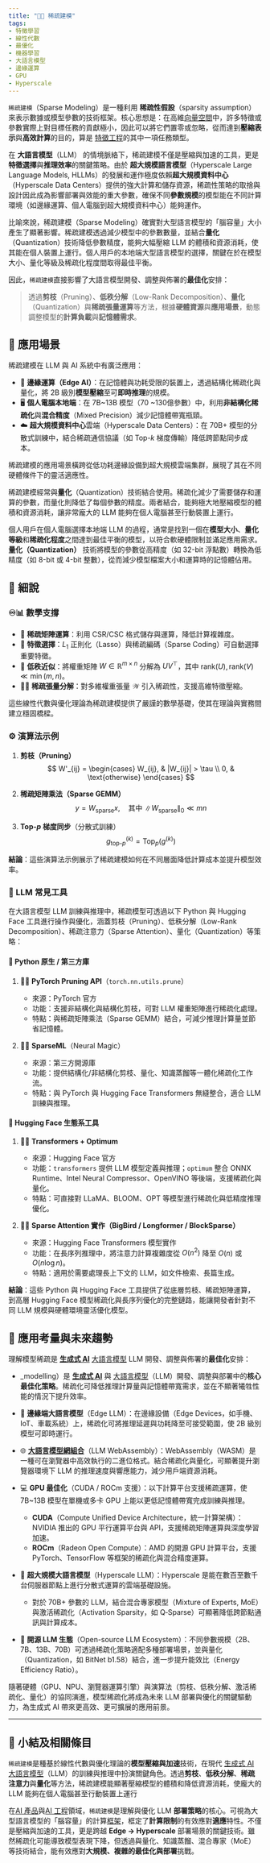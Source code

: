 ```yaml
---
title: "🧹🧩 稀疏建模" 
tags:
- 特徵學習
- 線性代數
- 最優化
- 機器學習
- 大語言模型
- 邊緣運算
- GPU
- Hyperscale
---
```

`稀疏建模`（Sparse Modeling）是一種利用 **稀疏性假設**（sparsity assumption）來表示數據或模型參數的技術框架。核心思想是：在高維[向量空間](04-07-vector_space.zh-hant)中，許多特徵或參數實際上對目標任務的貢獻極小，因此可以將它們置零或忽略，從而達到**壓縮表示**與**高效計算**的目的，算是 [特徵工程](04-04-feature_engineering.zh-hant)的其中一項任務類型。

在 **大語言模型**（LLM） 的情境脈絡下，稀疏建模不僅是壓縮與加速的工具，更是**特徵選擇**與**推理效率**的關鍵策略。由於 **超大規模語言模型**（Hyperscale Large Language Models, HLLMs）的發展和運作極度依賴**超大規模資料中心**（Hyperscale Data Centers）提供的強大計算和儲存資源，稀疏性策略的取捨與設計因此成為影響部署與效能的重大參數，確保不同**參數規模**的模型能在不同計算環境（如邊緣運算、個人電腦到超大規模資料中心）能夠運作。

比喻來說，稀疏建模（Sparse Modeling）確實對大型語言模型的「腦容量」大小產生了顯著影響。稀疏建模透過減少模型中的參數數量，並結合**量化**（Quantization）技術降低參數精度，能夠大幅壓縮 LLM 的體積和資源消耗，使其能在個人裝置上運行。個人用戶的本地端大型語言模型的選擇，關鍵在於在模型大小、量化等級及稀疏化程度間取得最佳平衡。

因此，`稀疏建模`直接影響了大語言模型開發、調整與佈署的**最佳化**安排：

> 透過**剪枝**（Pruning）、**低秩分解**（Low-Rank Decomposition）、**量化**（Quantization）與**稀疏張量運算**等方法，根據**硬體資源**與**應用場景**，動態調整模型的**計算負載**與**記憶體需求**。

## 🚀 應用場景

稀疏建模在 LLM 與 AI 系統中有廣泛應用：

- 🤖 **邊緣運算（Edge AI）**：在記憶體與功耗受限的裝置上，透過結構化稀疏化與量化，將 2B 級別**模型壓縮**至可**即時推理**的規模。
- 🖥️ **個人電腦本地端**：在 7B~13B 模型（70 ~130億參數）中，利用**非結構化稀疏化**與**混合精度**（Mixed Precision）減少記憶體帶寬瓶頸。
- ☁️ **超大規模資料中心**雲端（Hyperscale Data Centers）：在 70B+ 模型的分散式訓練中，結合稀疏通信協議（如 Top-$k$ 梯度傳輸）降低跨節點同步成本。

稀疏建模的應用場景橫跨從低功耗邊緣設備到超大規模雲端集群，展現了其在不同硬體條件下的靈活適應性。

稀疏建模經常與**量化**（Quantization）技術結合使用。稀疏化減少了需要儲存和運算的參數，而量化則降低了每個參數的精度。兩者結合，能夠極大地壓縮模型的體積和資源消耗，讓非常龐大的 LLM 能夠在個人電腦甚至行動裝置上運行。

個人用戶在個人電腦選擇本地端 LLM 的過程，通常是找到一個在**模型大小**、**量化等級**和**稀疏化程度**之間達到最佳平衡的模型，以符合軟硬體限制並滿足應用需求。**量化（Quantization）** 技術將模型的參數從高精度（如 32-bit 浮點數）轉換為低精度（如 8-bit 或 4-bit 整數），從而減少模型檔案大小和運算時的記憶體佔用。

## 🔬 細說

### ♾️📊 數學支撐

- 🧹 **稀疏矩陣運算**：利用 CSR/CSC 格式儲存與運算，降低計算複雜度。
- 🧩 **特徵選擇**：$L_1$ 正則化（Lasso）與稀疏編碼（Sparse Coding）可自動選擇重要特徵。
- 📐 **低秩近似**：將權重矩陣 $W \in \mathbb{R}^{m\times n}$ 分解為 $U V^\top$，其中 $\mathrm{rank}(U), \mathrm{rank}(V) \ll \min(m,n)$。
- ⛓‍💥 **稀疏張量分解**：對多維權重張量 $\mathcal{W}$ 引入稀疏性，支援高維特徵壓縮。

這些線性代數與優化理論為稀疏建模提供了嚴謹的數學基礎，使其在理論與實務間建立穩固橋樑。

### ⚙️ 演算法示例

1. **剪枝（Pruning）**  
   $$
   W'_{ij} =
   \begin{cases}
   W_{ij}, & |W_{ij}| > \tau \\
   0, & \text{otherwise}
   \end{cases}
   $$

2. **稀疏矩陣乘法（Sparse GEMM）**  
   $$
   y = W_{\text{sparse}} x, \quad \text{其中 } \|W_{\text{sparse}}\|_0 \ll mn
   $$

3. **Top-$p$ 梯度同步**（分散式訓練）  
   $$
   g^{(k)}_{\text{top-}p} = \text{Top}_p\left(g^{(k)}\right)
   $$

**結論**：這些演算法示例展示了稀疏建模如何在不同層面降低計算成本並提升模型效率。


### 🔧 LLM 常見工具

在大語言模型 LLM 訓練與推理中，稀疏模型可透過以下 Python 與 Hugging Face 工具進行操作與優化，涵蓋剪枝（Pruning）、低秩分解（Low-Rank Decomposition）、稀疏注意力（Sparse Attention）、量化（Quantization）等策略：

#### 🐍 Python 原生 / 第三方庫

1. 🐍🔥 **PyTorch Pruning API**（`torch.nn.utils.prune`）  
   - 來源：PyTorch 官方  
   - 功能：支援非結構化與結構化剪枝，可對 LLM 權重矩陣進行稀疏化處理。  
   - 特點：與稀疏矩陣乘法（Sparse GEMM）結合，可減少推理計算量並節省記憶體。

1. 🐍🧮 **SparseML**（Neural Magic）  
   - 來源：第三方開源庫  
   - 功能：提供結構化/非結構化剪枝、量化、知識蒸餾等一體化稀疏化工作流。  
   - 特點：與 PyTorch 與 Hugging Face Transformers 無縫整合，適合 LLM 訓練與推理。

#### 🤗 Hugging Face 生態系工具

1. 🤗🧬 **Transformers + Optimum**  
   - 來源：Hugging Face 官方  
   - 功能：`transformers` 提供 LLM 模型定義與推理；`optimum` 整合 ONNX Runtime、Intel Neural Compressor、OpenVINO 等後端，支援稀疏化與量化。  
   - 特點：可直接對 LLaMA、BLOOM、OPT 等模型進行稀疏化與低精度推理優化。

1. 🤗🌀 **Sparse Attention 實作（BigBird / Longformer / BlockSparse）**  
   - 來源：Hugging Face Transformers 模型實作  
   - 功能：在長序列推理中，將注意力計算複雜度從 $O(n^2)$ 降至 $O(n)$ 或 $O(n \log n)$。  
   - 特點：適用於需要處理長上下文的 LLM，如文件檢索、長篇生成。


**結論**：這些 Python 與 Hugging Face 工具提供了從底層剪枝、稀疏矩陣運算，到高層 Hugging Face 模型稀疏化與長序列優化的完整鏈路，能讓開發者針對不同 LLM 規模與硬體環境靈活優化模型。

## 🌉 應用考量與未來趨勢

理解模型稀疏是 **[生成式 AI](06-05-analysis_generative.zh-hant)**  [大語言模型](02-07-large_language_models.zh-hant) LLM 開發、調整與佈署的**最佳化**安排：

- _modelling）是 **[生成式 AI](06-05-analysis_generative.zh-hant)** 與 [大語言模型](02-07-large_language_models.zh-hant)（LLM）開發、調整與部署中的**核心最佳化策略**。稀疏化可降低推理計算量與記憶體帶寬需求，並在不顯著犧牲性能的情況下提升效率。

- 📱 **邊緣端大語言模型**（Edge LLM）：在邊緣設備（Edge Devices，如手機、IoT、車載系統）上，稀疏化可將推理延遲與功耗降至可接受範圍，使 2B 級別模型可即時運行。
- 🌐 **[大語言模型網組合](04-06-llm_webassembly.zh-hant.md)**（LLM WebAssembly）：WebAssembly（WASM）是一種可在瀏覽器中高效執行的二進位格式。結合稀疏化與量化，可顯著提升瀏覽器環境下 LLM 的推理速度與響應能力，減少用戶端資源消耗。  
- 💻 **GPU 最佳化**（CUDA / ROCm 支援）：以下計算平台支援稀疏運算，使 7B~13B 模型在單機或多卡 GPU 上能以更低記憶體帶寬完成訓練與推理。 
	 - **CUDA**（Compute Unified Device Architecture，統一計算架構）：NVIDIA 推出的 GPU 平行運算平台與 API，支援稀疏矩陣運算與深度學習加速。 
	 - **ROCm**（Radeon Open Compute）：AMD 的開源 GPU 計算平台，支援 PyTorch、TensorFlow 等框架的稀疏化與混合精度運算。  
- 🏢 **超大規模大語言模型**（Hyperscale LLM）：Hyperscale 是能在數百至數千台伺服器節點上進行分散式運算的雲端基礎設施。
	- 對於 70B+ 參數的 LLM，結合混合專家模型（Mixture of Experts, MoE）與激活稀疏化（Activation Sparsity，如 Q‑Sparse）可顯著降低跨節點通訊與計算成本。  
- 🌱 **開源 LLM 生態**（Open-source LLM Ecosystem）：不同參數規模（2B、7B、13B、70B）可透過稀疏化策略適配多種部署場景，並與量化（Quantization，如 BitNet b1.58）結合，進一步提升能效比（Energy Efficiency Ratio）。

隨著硬體（GPU、NPU、瀏覽器運算引擎）與演算法（剪枝、低秩分解、激活稀疏化、量化）的協同演進，模型稀疏化將成為未來 LLM 部署與優化的關鍵驅動力，為生成式 AI 帶來更高效、更可擴展的應用前景。

***

## 🏁 小結及相關條目

`稀疏建模`是種基於線性代數與優化理論的**模型壓縮與加速**技術，在現代 [生成式 AI](06-05-analysis_generative.zh-hant)  [大語言模型](02-07-large_language_models.zh-hant)（LLM）的訓練與推理中扮演關鍵角色。透過**剪枝**、**低秩分解**、**稀疏注意力**與**量化**等方法，稀疏建模能顯著壓縮模型的體積和降低資源消耗，使龐大的 LLM 能夠在個人電腦甚至行動裝置上運行

在[AI 產品](10-06-AI_PM.zh-hant)與[AI 工程](10----ai_engineering.zh-hant)領域，`稀疏建模`是理解與優化 LLM **部署策略**的核心。可視為大型語言模型的「腦容量」的計算[框架](01-04-Frame_Problem.zh-hant)，框定了**計算限制**的有效應對**適應**特性。不僅是壓縮與加速的工具，更是跨越 **Edge → Hyperscale** 部署場景的關鍵技術。雖然稀疏化可能導致模型表現下降，但透過與量化、知識蒸餾、混合專家（MoE）等技術結合，能有效應對**大規模、複雜的最佳化與部署**挑戰。

